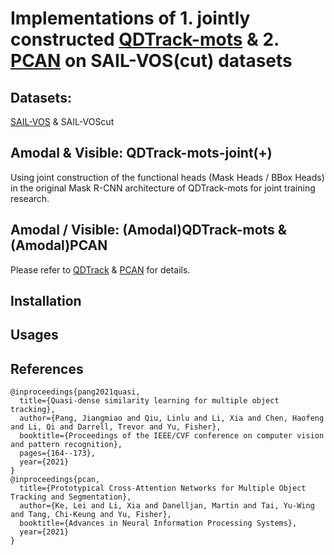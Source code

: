 # Implementations of 1. jointly constructed [QDTrack-mots](https://github.com/SysCV/qdtrack) & 2. [PCAN](https://github.com/SysCV/pcan) on SAIL-VOS(cut) datasets 

## Datasets:
[SAIL-VOS](https://sailvos.web.illinois.edu/_site/index.html) & SAIL-VOScut

## Amodal & Visible: QDTrack-mots-joint(+)
Using joint construction of the functional heads (Mask Heads / BBox Heads) in the original Mask R-CNN architecture of QDTrack-mots for joint training research.

## Amodal / Visible: (Amodal)QDTrack-mots & (Amodal)PCAN
Please refer to [QDTrack](https://github.com/SysCV/qdtrack) & [PCAN](https://github.com/SysCV/pcan) for details.

## Installation

## Usages

## References
```
@inproceedings{pang2021quasi,
  title={Quasi-dense similarity learning for multiple object tracking},
  author={Pang, Jiangmiao and Qiu, Linlu and Li, Xia and Chen, Haofeng and Li, Qi and Darrell, Trevor and Yu, Fisher},
  booktitle={Proceedings of the IEEE/CVF conference on computer vision and pattern recognition},
  pages={164--173},
  year={2021}
}
@inproceedings{pcan,
  title={Prototypical Cross-Attention Networks for Multiple Object Tracking and Segmentation},
  author={Ke, Lei and Li, Xia and Danelljan, Martin and Tai, Yu-Wing and Tang, Chi-Keung and Yu, Fisher},
  booktitle={Advances in Neural Information Processing Systems},
  year={2021}
}

